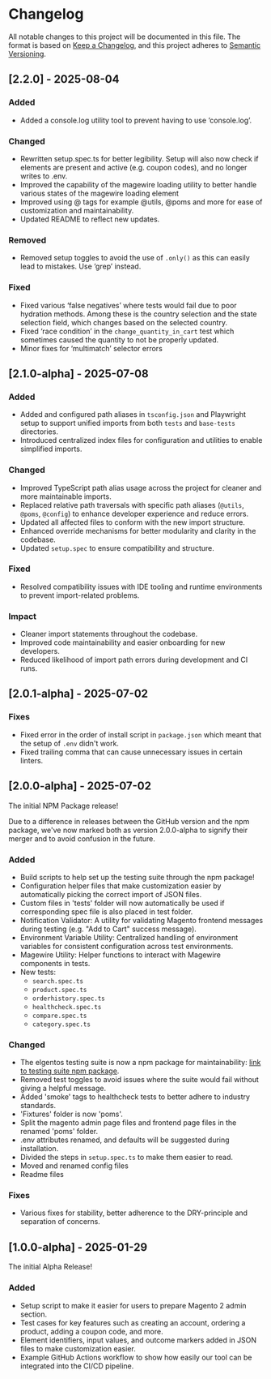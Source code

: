 # Changelog

All notable changes to this project will be documented in this file.
The format is based on [Keep a Changelog](https://keepachangelog.com/en/1.1.0/), and this project adheres to [Semantic Versioning](https://semver.org/spec/v2.0.0.html).

## [2.2.0] - 2025-08-04

### Added
- Added a console.log utility tool to prevent having to use ‘console.log’.


### Changed
- Rewritten setup.spec.ts for better legibility. Setup will also now check if elements are present and active (e.g. coupon codes), and no longer writes to .env.
- Improved the capability of the magewire loading utility to better handle various states of the magewire loading element 
- Improved using @ tags for example @utils, @poms and more for ease of customization and maintainability.
- Updated README to reflect new updates.


### Removed
- Removed setup toggles to avoid the use of `.only()` as this can easily lead to mistakes. Use ‘grep’ instead.


### Fixed
- Fixed various ‘false negatives’ where tests would fail due to poor hydration methods. Among these is the country selection and the state selection field, which changes based on the selected country.
- Fixed ‘race condition’ in the `change_quantity_in_cart` test which sometimes caused the quantity to not be properly updated.
- Minor fixes for ‘multimatch’ selector errors


## [2.1.0-alpha] - 2025-07-08

### Added
- Added and configured path aliases in `tsconfig.json` and Playwright setup to support unified imports from both `tests` and `base-tests` directories.
- Introduced centralized index files for configuration and utilities to enable simplified imports.

### Changed
- Improved TypeScript path alias usage across the project for cleaner and more maintainable imports.
- Replaced relative path traversals with specific path aliases (`@utils`, `@poms`, `@config`) to enhance developer experience and reduce errors.
- Updated all affected files to conform with the new import structure.
- Enhanced override mechanisms for better modularity and clarity in the codebase.
- Updated `setup.spec` to ensure compatibility and structure.

### Fixed
- Resolved compatibility issues with IDE tooling and runtime environments to prevent import-related problems.

### Impact
- Cleaner import statements throughout the codebase.
- Improved code maintainability and easier onboarding for new developers.
- Reduced likelihood of import path errors during development and CI runs.

## [2.0.1-alpha] - 2025-07-02

### Fixes
- Fixed error in the order of install script in `package.json` which meant that the setup of `.env` didn't work.
- Fixed trailing comma that can cause unnecessary issues in certain linters.

## [2.0.0-alpha] - 2025-07-02
The initial NPM Package release!

Due to a difference in releases between the GitHub version and the npm package, we've now marked both as version 2.0.0-alpha to signify their merger and to avoid confusion in the future.

### Added

- Build scripts to help set up the testing suite through the npm package!
- Configuration helper files that make customization easier by automatically picking the correct import of JSON files.
- Custom files in 'tests' folder will now automatically be used if corresponding spec file is also placed in test folder.
- Notification Validator: A utility for validating Magento frontend messages during testing (e.g. "Add to Cart" success message).
- Environment Variable Utility: Centralized handling of environment variables for consistent configuration across test environments.
- Magewire Utility: Helper functions to interact with Magewire components in tests.
- New tests:
  - `search.spec.ts`
  - `product.spec.ts`
  - `orderhistory.spec.ts`
  - `healthcheck.spec.ts`
  - `compare.spec.ts`
  - `category.spec.ts`

### Changed

- The elgentos testing suite is now a npm package for maintainability: [link to testing suite npm package](https://www.npmjs.com/package/@elgentos/magento2-playwright).
- Removed test toggles to avoid issues where the suite would fail without giving a helpful message.
- Added 'smoke' tags to healthcheck tests to better adhere to industry standards.
- 'Fixtures' folder is now 'poms'.
- Split the magento admin page files and frontend page files in the renamed 'poms' folder.
- .env attributes renamed, and defaults will be suggested during installation.
- Divided the steps in `setup.spec.ts` to make them easier to read.
- Moved and renamed config files
- Readme files

### Fixes

- Various fixes for stability, better adherence to the DRY-principle and separation of concerns.

## [1.0.0-alpha] - 2025-01-29
The initial Alpha Release!

### Added

- Setup script to make it easier for users to prepare Magento 2 admin section.
- Test cases for key features such as creating an account, ordering a product,  adding a coupon code, and more.
- Element identifiers, input values, and outcome markers added in JSON files to make customization easier.
- Example GitHub Actions workflow to show how easily our tool can be integrated into the CI/CD pipeline.
